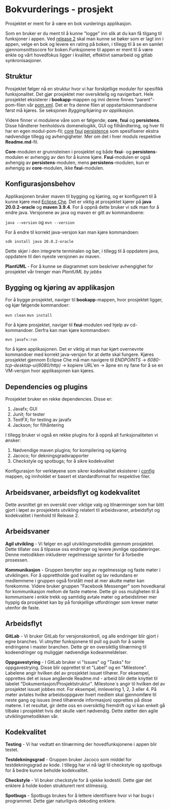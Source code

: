 # Bokvurderings - prosjekt

Prosjektet er ment for å være en bok vurderings applikasjon.

Som en bruker er du ment til å kunne "logge" inn slik at du kan få tilgang til funksjoner i appen. Ved [release 2](docs\Release2.md) skal man kunne se bøker som er lagt inn i appen, velge en bok og levere en rating på boken, i tillegg til å se en samlet gjennomsnittsscore for boken.Funksjonene til appen er ment til å være enkle og vårt hovedfokus ligger i kvalitet, effektivt samarbeid og gitlab synkronisasjoner.

## Struktur

Prosjektet følger nå en struktur hvor vi har forskjellige moduler for spesifikk funksjonalitet. Det gjør prosjektet mer oversiktelig og navigerbart. Hele prosjektet eksisterer i **bookapp**-mappen og inni denne finnes "parent"-pom-filen vår [pom.xml](bookapp\pom.xml). Det er fra denne filen at oppstartskommandoene først må kjøres. Se seksjonen *Bygging/kjøring av applikasjon*. 

Videre finner vi modulene våre som er følgende; **core**, **fxui** og **persistens**. Disse håndterer henholdsvis domenelogikk, GUI og filhåndtering, og hver fil har en egen modul-pom-fil;
[core](docs\ReadMeCore.md)
[fxui](docs\ReadMeFxui.md)
[persistence](docs\ReadMePersistence.md)
 som spesifiserer ekstra nødvendige tillegg og avhengigheter. Mer om det i hver moduls respektive **Readme.md**-fil. 

**Core**-modulen er grunnsteinen i prosjektet og både **fxui**- og **persistens**-modulen er avhengig av den for å kunne kjøre. **Fxui**-modulen er også avhengig av **persistens**-modulen, mens **persistens**-modulen, kun er avhengig av **core**-modulen, ikke **fxui**-modulen.

## Konfigurasjonsbehov

Applikasjonen bruker maven til bygging og kjøring, og er konfigurert til å kunne kjøre med [Eclipse Che](https://che.stud.ntnu.no/mauritzs-stud-ntnu-no/bookapp-wwmr/3100/). Det er viktig at prosjektet kjører på **java 20.0.2-oracle** og **maven 3.9.4**. For å oppnå dette bruker vi sdk man for å endre java. Versjonene av java og maven er gitt av kommandoene: 

`java --version` 
og 
`mvn --version`

For å endre til korrekt java-versjon kan man kjøre kommandoen: 

`sdk install java 20.0.2-oracle`

Dette skjer i den integrerte terminalen og bør, i tillegg til å oppdatere java, oppdatere til den nyeste versjonen av maven.

__PlantUML__ - For å kunne se diagrammet som beskriver avhengighet for prosjektet vår trenger man *PlantUML by jebbs*

## Bygging og kjøring av applikasjon
For å bygge prosjektet, naviger til **bookapp**-mappen, hvor prosjektet ligger, og kjør følgende kommandoer:

`mvn clean`
`mvn install`
  
For å kjøre prosjektet, naviger til **fxui**-modulen ved hjelp av cd-kommandoer. Derfra kan man kjøre kommandoen:

`mvn javafx:run`

for å kjøre applikasjonen. Det er viktig at man har kjørt overnevnte kommandoer med korrekt java-versjon for at dette skal fungere. Kjøres prosjektet gjennom Eclipse Che må man navigere til *ENDPOINTS* -> *6080-tcp-desktop-ui(6080/http)* -> kopiere URL'en -> åpne en ny fane for å se en VM-versjon hvor applikasjonen kan kjøres.
  
## Dependencies og plugins

Prosjektet bruker en rekke dependencies. Disse er:

1. Javafx; GUI
2. Junit; for tester
3. TextFX; for testing av javafx
4. Jackson; for filhåntering

I tillegg bruker vi også en rekke plugins for å oppnå all funksjonaliteten vi ønsker:

1. Nødvendige maven plugins; for kompilering og kjøring
2. Jacoco; for dekningsgradsrapporter
3. Checkstyle og spotbugs; for å sikre kodekvalitet

Konfigurasjon for verktøyene som sikrer kodekvalitet eksisterer i [config](bookapp\config) mappen, og innholdet er basert et standardformat for respektive filer.

## Arbeidsvaner, arbeidsflyt og kodekvalitet

Dette avsnittet gir en oversikt over viktige valg og tilnærminger som har blitt gjort i løpet av prosjektets utvikling relatert til arbeidsvaner, arbeidsflyt og kodekvalitet i henhold til Release 2.

## Arbeidsvaner

__Agil utvikling__ - Vi følger en agil utviklingsmetodikk gjennom prosjektet. Dette tillater oss å tilpasse oss endringer og levere jevnlige oppdateringer. Denne metodikken inkluderer regelmessige sprinter for å forbedre prosessen.

__Kommunikasjon__ - Gruppen benytter seg av regelmessige og faste møter i utviklingen. For å opprettholde god kvalitet og lav redundans er medlemmene i gruppen også forstått med at mer akutte møter kan forekomme. Videre bruker gruppen "Facebook Messenger" som hovedkanal for kommunikasjon mellom de faste møtene. Dette gir oss muligheten til å kommunisere i enkle trekk og samtidig avtale møter og arbeidstimer mer hyppig da prosjektet kan by på forskjellige utfordringer som krever møter utenfor de faste.

## Arbeidsflyt

__GitLab__ - Vi bruker GitLab for versjonskontroll, og alle endringer blir gjort i egne branches. Vi utnytter funksjonene til pull og push for å samle endringene i master branchen. Dette gir en oversiktlig tilnærming til kodeendringer og muliggjør nødvendige kodeanmeldelser.

__Oppgavestyring__ - I GitLab bruker vi "Issues" og "Tasks" for oppgavestrying. Disse blir opprettet til et "Label" og en "Milestone". Labelene angir hvilken del av prosjektet issuet tilhører. For eksempel, opprettes det et issue angående Readme.md - arbeid blir dette knyttet til labelet "Dokumentasjon/Prosjektstruktur". Milestone´s angir til hvilken del av prosjektet issuet jobbes mot. For eksempel, innlevering 1, 2, 3 eller 4. På møter avtales hvilke arbeidsoppgaver hvert medlem skal gjennomføre til neste gang og issues (med tilhørende informasjon) opprettes på disse møtene. I et resultat, gir dette oss en oversiktlig fremdrift og vi kan enkelt gå tilbake i prosjektet hvis det skulle vært nødvendig. Dette støtter den agile utviklingsmetodikken vår.  

## Kodekvalitet

__Testing__ - Vi har vedtatt en tilnærming der hovedfunksjonene i appen blir testet.

__Testdekningsgrad__ - Gruppen bruker Jacoco som middel for testdekningsgrad av kode. I tillegg har vi nå lagt til checkstyle og spotbugs for å bedre kunne beholde kodekvalitet.

__Checkstyle__ - Vi bruker checkstyle for å sjekke kodestil. Dette gjør det enklere å holde koden strukturert rent stilmessig.

__Spotbugs__ - Spotbugs brukes for å lettere identifisere hvor vi har bugs i programmet. Dette gjør naturligvis dekoding enklere.

